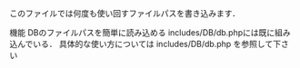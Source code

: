 このファイルでは何度も使い回すファイルパスを書き込みます．

機能
  DBのファイルパスを簡単に読み込める
  includes/DB/db.phpには既に組み込んでいる．
  具体的な使い方については includes/DB/db.php を参照して下さい